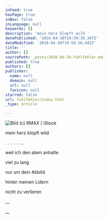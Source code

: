 ```yaml
---
inFeed: true
hasPage: true
inNav: false
inLanguage: null
keywords: []
description: 'mein herz klopft wild '
datePublished: '2016-04-30T19:59:39.397Z'
dateModified: '2016-04-30T19:59:26.442Z'
title: ''
author: []
sourcePath: _posts/2016-04-29-fuhlfehler.md
published: true
authors: []
publisher:
  name: null
  domain: null
  url: null
  favicon: null
starred: false
url: fuhlfehler/index.html
_type: Article

---
```

![Bild (c) RMAX / iStock](https://the-grid-user-content.s3-us-west-2.amazonaws.com/9285adf1-b75b-4daa-a879-25b9c15c09f0.jpg)

mein herz klopft wild 

. . . . . . ...

weil ich den atem anhalte

viel zu lang 

nur um dein Abbild 

hinter meinen Lidern 

nicht zu verlieren 

__

__